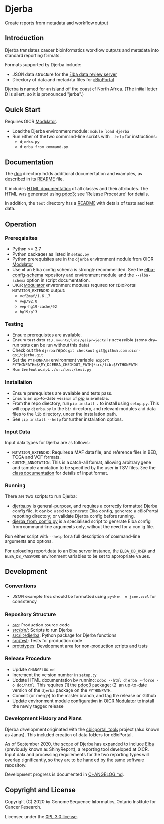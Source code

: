 # Djerba

Create reports from metadata and workflow output

## Introduction

Djerba translates cancer bioinformatics workflow outputs and metadata into standard reporting formats.

Formats supported by Djerba include:
- JSON data structure for the [Elba data review server](https://github.com/oicr-gsi/Elba)
- Directory of data and metadata files for [cBioPortal](https://cbioportal.org/)

Djerba is named for an [island](https://en.wikipedia.org/wiki/Djerba) off the coast of North Africa. (The initial letter D is silent, so it is pronounced "jerba".)

## Quick Start

Requires OICR [Modulator](https://gitlab.oicr.on.ca/ResearchIT/modulator).

- Load the Djerba environment module: `module load djerba`
- Run either of the two command-line scripts with `--help` for instructions:
  - `djerba.py`
  - `djerba_from_command.py`

## Documentation

The [doc](./doc/) directory holds additional documentation and examples, as described in its [README](./doc/README.md) file.

It includes [HTML documentation](./doc/html/djerba/index.html) of all classes and their attributes. The HTML was generated using [pdoc3](https://pdoc3.github.io/pdoc/); see 'Release Procedure' for details.

In addition, the `test` directory has a [README](./src/test/README.md) with details of tests and test data.

## Operation

### Prerequisites

- Python >= 3.7
- Python packages as listed in `setup.py`
- Python prerequisites are in the `djerba` environment module from OICR [Modulator](https://gitlab.oicr.on.ca/ResearchIT/modulator)
- Use of an Elba config schema is strongly recommended. See the [elba-config-schema](https://github.com/oicr-gsi/elba-config-schema) repository and environment module, and the `--elba-schema` option in script documentation.
- OICR [Modulator](https://gitlab.oicr.on.ca/ResearchIT/modulator) environment modules required for cBioPortal `MUTATION_EXTENDED` output:
  - `vcf2maf/1.6.17`
  - `vep/92.0`
  - `vep-hg19-cache/92`
  - `hg19/p13`

### Testing

- Ensure prerequisites are available.
- Ensure test data at `/.mounts/labs/gsiprojects` is accessible (some dry-run tests can be run without this data)
- Check out the `djerba` repo: `git checkout git@github.com:oicr-gsi/djerba.git`
- Set the `PYTHONPATH` environment variable: `export PYTHONPATH=${MY_DJERBA_CHECKOUT_PATH}/src/lib:$PYTHONPATH`
- Run the test script: `./src/test/test.py`

### Installation

- Ensure prerequisites are available and tests pass.
- Ensure an up-to-date version of [pip](https://pypi.org/project/pip/) is available.
- From the repo directory, run `pip install .` to install using `setup.py`. This will copy `djerba.py` to the `bin` directory, and relevant modules and data files to the `lib` directory, under the installation path.
- See `pip install --help` for further installation options.

### Input Data

Input data types for Djerba are as follows:
- `MUTATION_EXTENDED`: Requires a MAF data file, and reference files in BED, TCGA and VCF formats.
- `CUSTOM_ANNOTATION`: This is a catch-all format, allowing arbitrary gene and sample annotation to be specified by the user in TSV files. See the [class documentation](./doc/html/djerba/genetic_alteration.html#djerba.genetic_alteration.custom_annotation) for details of input format.

### Running

There are two scripts to run Djerba:
- [djerba.py](./src/bin/djerba.py) is general-purpose, and requires a correctly formatted Djerba config file. It can be used to generate Elba config; generate a cBioPortal reporting directory; or validate Djerba config before running.
- [djerba_from_config.py](./src/bin/djerba_from_config.py) is a specialised script to generate Elba config from command-line arguments only, without the need for a config file.

Run either script with `--help` for a full description of command-line arguments and options.

For uploading report data to an Elba server instance, the `ELBA_DB_USER` and `ELBA_DB_PASSWORD` environment variables to be set to appropriate values.

## Development

### Conventions

- JSON example files should be formatted using `python -m json.tool` for consistency

### Repository Structure

- [src](./src): Production source code
- [src/bin/](./src/bin/): Scripts to run Djerba
- [src/lib/djerba](./src/lib/djerba): Python package for Djerba functions
- [src/test](./src/test): Tests for production code
- [prototypes](./prototypes): Development area for non-production scripts and tests

### Release Procedure

- Update `CHANGELOG.md`
- Increment the version number in `setup.py`
- Update HTML documentation by running: `pdoc --html djerba --force -o doc/html`. This requires (1) the [pdoc3](https://pdoc3.github.io/pdoc/) package; (2) an up-to-date version of the `djerba` package on the `PYTHONPATH`.
- Commit (or merge) to the master branch, and tag the release on Github
- Update environment module configuration in [OICR Modulator](https://gitlab.oicr.on.ca/ResearchIT/modulator) to install the newly tagged release

### Development History and Plans

Djerba development originated with the [cbioportal_tools](https://github.com/oicr-gsi/cbioportal_tools) project (also known as Janus). This included creation of data folders for cBioPortal.

As of September 2020, the scope of Djerba has expanded to include [Elba](https://github.com/oicr-gsi/Elba) (previously known as ShinyReport), a reporting tool developed at OICR. Input data and processing requirements for the two reporting types will overlap significantly, so they are to be handled by the same software repository.

Development progress is documented in [CHANGELOG.md](./CHANGELOG.md).

## Copyright and License

Copyright (C) 2020 by Genome Sequence Informatics, Ontario Institute for Cancer Research.

Licensed under the [GPL 3.0 license](https://www.gnu.org/licenses/gpl-3.0.en.html).
